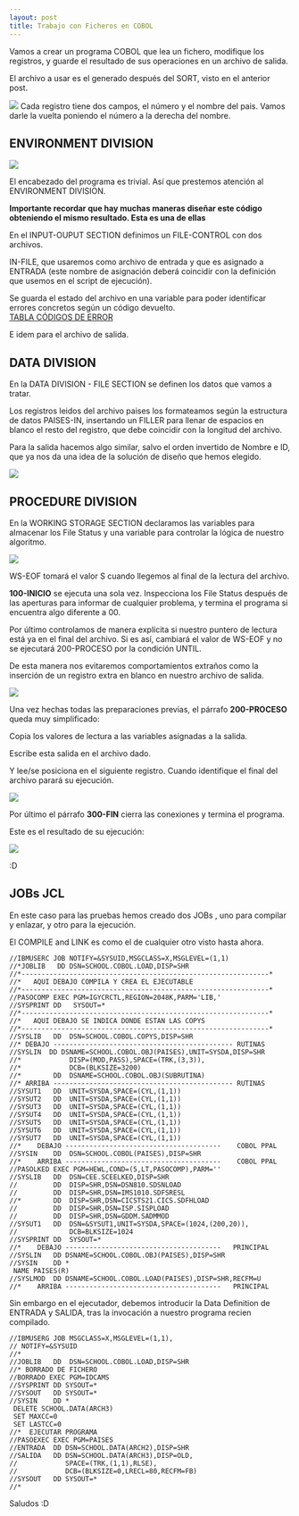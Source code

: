 ```yaml
---
layout: post
title: Trabajo con Ficheros en COBOL
---
```

 
Vamos a crear un programa COBOL que lea un fichero, modifique los registros, y guarde
el resultado de sus operaciones en un archivo de salida.

El archivo a usar es el generado después del SORT, visto en el anterior post.

![](http://i.imgur.com/m6cPOwE.png)
Cada registro tiene dos campos, el número y el nombre del pais. Vamos darle la vuelta
poniendo el número a la derecha del nombre.

## ENVIRONMENT DIVISION

![](http://i.imgur.com/mUBoRHt.png)

El encabezado del programa es trivial. Así que prestemos atención al ENVIRONMENT DIVISION.


**Importante recordar que hay muchas maneras diseñar este código obteniendo el mismo resultado.
Esta es una de ellas**

En el INPUT-OUPUT SECTION definimos un FILE-CONTROL con dos archivos.

IN-FILE, que usaremos como archivo de entrada y que es asignado a ENTRADA (este nombre 
de asignación deberá coincidir con la definición que usemos en el script de ejecución).

Se guarda el estado del archivo en una variable para poder identificar errores concretos 
según un código devuelto.  
[TABLA CÓDIGOS DE ERROR](http://www.escobol.com/modules.php?name=Sections&op=viewarticle&artid=21)

E idem  para el archivo de salida.

## DATA DIVISION

En la DATA DIVISION - FILE SECTION se definen los datos que vamos a tratar.

Los registros leidos del archivo paises los formateamos según la estructura de datos
PAISES-IN, insertando un FILLER para llenar de espacios en blanco el resto del registro, que debe 
coincidir con la longitud del archivo.

Para la salida hacemos algo similar, salvo el orden invertido de Nombre e ID, que ya nos da una idea 
de la solución de diseño que hemos elegido.
 
![](http://i.imgur.com/jNH9wCt.png)

## PROCEDURE DIVISION

En la WORKING STORAGE SECTION declaramos las variables para almacenar los File Status y una variable
 para controlar la lógica de nuestro algoritmo.


 
![](http://i.imgur.com/kG4E8Pl.png) 

WS-EOF tomará el valor S cuando llegemos al final de la lectura del archivo.

**100-INICIO** se ejecuta una sola vez. 
Inspecciona los File Status después de las aperturas para informar
de cualquier problema, y termina el programa si encuentra algo diferente a 00.

Por último controlamos de manera explícita si nuestro puntero de lectura está ya en el final del archivo.
Si es así, cambiará el valor de WS-EOF y no se ejecutará 200-PROCESO por la condición UNTIL.

De esta manera nos evitaremos comportamientos extraños como la inserción de un registro extra en blanco en nuestro
archivo de salida.

![](http://i.imgur.com/Aoo8RjQ.png)

Una vez hechas todas las preparaciones previas, el párrafo **200-PROCESO** queda muy simplificado:

Copia los valores de lectura a las variables asignadas a la salida.

Escribe esta salida en el archivo dado.

Y lee/se posiciona en el siguiente registro. Cuando identifique el final del archivo parará su ejecución.

![](http://i.imgur.com/Q1bnE8U.png)

Por último el párrafo **300-FIN** cierra las conexiones y termina el programa.

Este es el resultado de su ejecución:

![](http://i.imgur.com/eVNVog2.png)

:D

## JOBs JCL

En este caso para las pruebas hemos creado dos JOBs , uno para compilar y enlazar, y otro para la ejecución.

El COMPILE and LINK es como el de cualquier otro visto hasta ahora.


~~~
//IBMUSERC JOB NOTIFY=&SYSUID,MSGCLASS=X,MSGLEVEL=(1,1)            
//*JOBLIB   DD DSN=SCHOOL.COBOL.LOAD,DISP=SHR                      
//*--------------------------------------------------------------* 
//*   AQUI DEBAJO COMPILA Y CREA EL EJECUTABLE                     
//*--------------------------------------------------------------* 
//PASOCOMP EXEC PGM=IGYCRCTL,REGION=2048K,PARM='LIB,'              
//SYSPRINT DD   SYSOUT=*                                           
//*--------------------------------------------------------------* 
//*   AQUI DEBAJO SE INDICA DONDE ESTAN LAS COPYS                  
//*--------------------------------------------------------------* 
//SYSLIB   DD  DSN=SCHOOL.COBOL.COPYS,DISP=SHR                     
//* DEBAJO --------------------------------------------- RUTINAS   
//SYSLIN  DD DSNAME=SCHOOL.COBOL.OBJ(PAISES),UNIT=SYSDA,DISP=SHR   
//*            DISP=(MOD,PASS),SPACE=(TRK,(3,3)),                  
//*            DCB=(BLKSIZE=3200)                                  
//*        DD  DSNAME=SCHOOL.COBOL.OBJ(SUBRUTINA)                  
//* ARRIBA --------------------------------------------- RUTINAS   
//SYSUT1   DD  UNIT=SYSDA,SPACE=(CYL,(1,1))                        
//SYSUT2   DD  UNIT=SYSDA,SPACE=(CYL,(1,1))                        
//SYSUT3   DD  UNIT=SYSDA,SPACE=(CYL,(1,1))                        
//SYSUT4   DD  UNIT=SYSDA,SPACE=(CYL,(1,1))                        
//SYSUT5   DD  UNIT=SYSDA,SPACE=(CYL,(1,1))                        
//SYSUT6   DD  UNIT=SYSDA,SPACE=(CYL,(1,1))                        
//SYSUT7   DD  UNIT=SYSDA,SPACE=(CYL,(1,1))
//*    DEBAJO ---------------------------------------    COBOL PPAL
//SYSIN    DD  DSN=SCHOOL.COBOL(PAISES),DISP=SHR                   
//*    ARRIBA ---------------------------------------    COBOL PPAL
//PASOLKED EXEC PGM=HEWL,COND=(5,LT,PASOCOMP),PARM=''              
//SYSLIB   DD  DSN=CEE.SCEELKED,DISP=SHR                           
//         DD  DISP=SHR,DSN=DSN810.SDSNLOAD                        
//         DD  DISP=SHR,DSN=IMS1010.SDFSRESL                       
//*        DD  DISP=SHR,DSN=CICSTS21.CICS.SDFHLOAD                 
//         DD  DISP=SHR,DSN=ISP.SISPLOAD                           
//         DD  DISP=SHR,DSN=GDDM.SADMMOD                           
//SYSUT1   DD  DSN=&SYSUT1,UNIT=SYSDA,SPACE=(1024,(200,20)),       
//             DCB=BLKSIZE=1024                                    
//SYSPRINT DD  SYSOUT=*                                            
//*    DEBAJO ---------------------------------------   PRINCIPAL  
//SYSLIN   DD DSNAME=SCHOOL.COBOL.OBJ(PAISES),DISP=SHR             
//SYSIN    DD *                                                    
 NAME PAISES(R)                                                    
//SYSLMOD  DD DSNAME=SCHOOL.COBOL.LOAD(PAISES),DISP=SHR,RECFM=U    
//*    ARRIBA ---------------------------------------   PRINCIPAL                            
~~~

Sin embargo en el ejecutador, debemos introducir la Data Definition de ENTRADA y SALIDA, tras la invocación
a nuestro programa recien compilado.

~~~
//IBMUSERG JOB MSGCLASS=X,MSGLEVEL=(1,1),        
// NOTIFY=&SYSUID                                
//*                                              
//JOBLIB   DD  DSN=SCHOOL.COBOL.LOAD,DISP=SHR    
//* BORRADO DE FICHERO                           
//BORRADO EXEC PGM=IDCAMS                        
//SYSPRINT DD SYSOUT=*                           
//SYSOUT   DD SYSOUT=*                           
//SYSIN    DD *                                  
 DELETE SCHOOL.DATA(ARCH3)                       
 SET MAXCC=0                                     
 SET LASTCC=0                                    
//*  EJECUTAR PROGRAMA                           
//PASOEXEC EXEC PGM=PAISES                       
//ENTRADA  DD DSN=SCHOOL.DATA(ARCH2),DISP=SHR    
//SALIDA   DD DSN=SCHOOL.DATA(ARCH3),DISP=OLD,   
//            SPACE=(TRK,(1,1),RLSE),            
//            DCB=(BLKSIZE=0,LRECL=80,RECFM=FB)  
//SYSOUT   DD SYSOUT=*                           
//*                                               
~~~




Saludos :D



  










